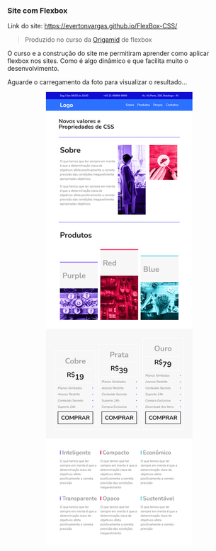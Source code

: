 ### Site com Flexbox

Link do site: https://evertonvargas.github.io/FlexBox-CSS/

>Produzido no curso da [Origamid](https://www.origamid.com/) de flexbox 

O curso e a construção do site me permitiram aprender como aplicar flexbox nos sites. Como é algo dinâmico e que facilita muito o desenvolvimento.

Aguarde o carregamento da foto para visualizar o resultado...

<div align="center" width=960px; >
  <img src="images/screen.png" />
</div>
